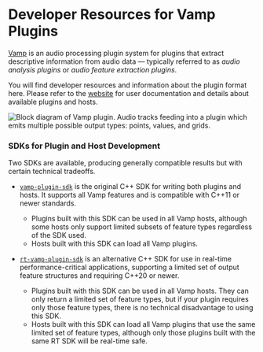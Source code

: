 
Developer Resources for Vamp Plugins
====================================

[Vamp](https://vamp-plugins.org/) is an audio processing plugin system
for plugins that extract descriptive information from audio data —
typically referred to as _audio analysis plugins_ or _audio feature
extraction plugins_.

You will find developer resources and information about the plugin
format here. Please refer to the [website](https://vamp-plugins.org/)
for user documentation and details about available plugins and hosts.

![Block diagram of Vamp plugin. Audio tracks feeding into a plugin which emits multiple possible output types: points, values, and grids.](https://vamp-plugins.org/images/vamp-overview-webscale.png)

### SDKs for Plugin and Host Development

Two SDKs are available, producing generally compatible results but
with certain technical tradeoffs.

* [`vamp-plugin-sdk`](https://github.com/vamp-plugins/vamp-plugin-sdk)
  is the original C++ SDK for writing both plugins and hosts. It
  supports all Vamp features and is compatible with C++11 or newer
  standards.
  * Plugins built with this SDK can be used in all Vamp hosts,
    although some hosts only support limited subsets of feature types
    regardless of the SDK used.
  * Hosts built with this SDK can load all Vamp plugins.
  
* [`rt-vamp-plugin-sdk`](https://github.com/lukasberbuer/rt-vamp-plugin-sdk)
  is an alternative C++ SDK for use in real-time performance-critical
  applications, supporting a limited set of output feature structures
  and requiring C++20 or newer.
  * Plugins built with this SDK can be used in all Vamp hosts. They
    can only return a limited set of feature types, but if your plugin
    requires only those feature types, there is no technical
    disadvantage to using this SDK.
  * Hosts built with this SDK can load all Vamp plugins that use the
    same limited set of feature types, although only those plugins
    built with the same RT SDK will be real-time safe.

